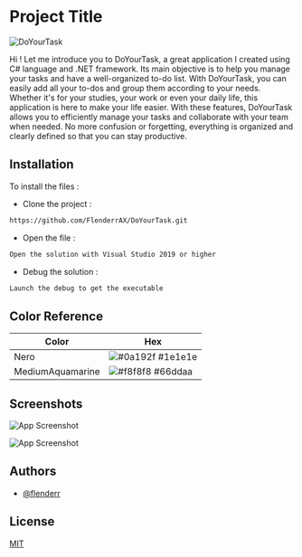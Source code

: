 
# Project Title

![DoYourTask](https://socialify.git.ci/FlenderrAX/DoYourTask/image?description=1&font=Jost&forks=1&issues=1&language=1&logo=https%3A%2F%2Fzupimages.net%2Fup%2F23%2F28%2F48er.png&name=1&owner=1&pattern=Overlapping%20Hexagons&pulls=1&stargazers=1&theme=Light)

Hi ! Let me introduce you to DoYourTask, a great application I created using C# language and .NET framework. Its main objective is to help you manage your tasks and have a well-organized to-do list. With DoYourTask, you can easily add all your to-dos and group them according to your needs. Whether it's for your studies, your work or even your daily life, this application is here to make your life easier. With these features, DoYourTask allows you to efficiently manage your tasks and collaborate with your team when needed. No more confusion or forgetting, everything is organized and clearly defined so that you can stay productive.


## Installation

To install the files :
- Clone the project :
```bash
https://github.com/FlenderrAX/DoYourTask.git
```
- Open the file :
```bash
Open the solution with Visual Studio 2019 or higher
```
- Debug the solution :
```bash
Launch the debug to get the executable
```
## Color Reference

| Color             | Hex                                                                |
| ----------------- | ------------------------------------------------------------------ |
| Nero | ![#0a192f](https://via.placeholder.com/10/1e1e1e?text=+) #1e1e1e |
| MediumAquamarine | ![#f8f8f8](https://via.placeholder.com/10/66ddaa?text=+) #66ddaa |


## Screenshots

![App Screenshot](https://zupimages.net/up/23/28/d60i.png)

![App Screenshot](https://zupimages.net/up/23/28/6jsn.png)


## Authors

- [@flenderr](https://www.github.com/FlenderrAX)


## License

[MIT](https://choosealicense.com/licenses/mit/)

